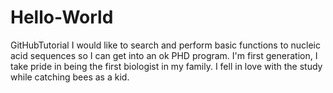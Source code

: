 # Hello-World
GitHubTutorial
I would like to search and perform basic functions to nucleic acid sequences so I can get into an ok PHD program.
I'm first generation, I take pride in being the first biologist in my family. I fell in love with the study while catching bees as a kid.

